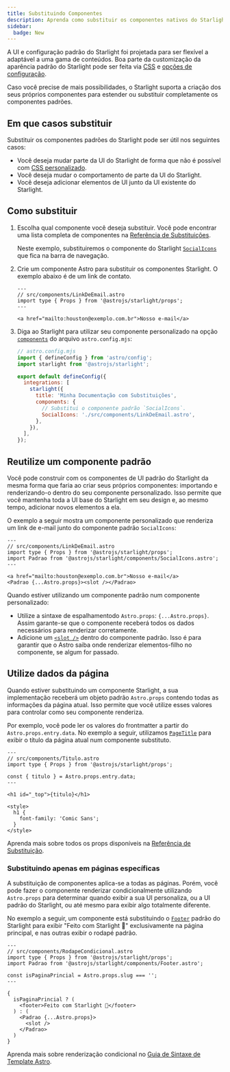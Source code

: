 ```yaml
---
title: Substituindo Componentes
description: Aprenda como substituir os componentes nativos do Starlight para adicionar elementos personalizados a UI do seu site de documentação.
sidebar:
  badge: New
---
```


<!---
TODO: Check all links and html anchors
-->

A UI e configuração padrão do Starlight foi projetada para ser flexível a adaptável a uma gama de conteúdos. Boa parte da customização da aparência padrão do Starlight pode ser feita via [CSS](/pt-br/guides/css-and-tailwind/) e [opções de configuração](/pt-br/guides/customization/).

Caso você precise de mais possibilidades, o Starlight suporta a criação dos seus próprios componentes para estender ou substituir completamente os componentes padrões.

## Em que casos substituir

Substituir os componentes padrões do Starlight pode ser útil nos seguintes casos:

- Você deseja mudar parte da UI do Starlight de forma que não é possível com [CSS personalizado](/pt-br/guides/css-and-tailwind/).
- Você deseja mudar o comportamento de parte da UI do Starlight.
- Você deseja adicionar elementos de UI junto da UI existente do Starlight.

## Como substituir

1. Escolha qual componente você deseja substituir. 
   Você pode encontrar uma lista completa de componentes na [Referência de Substituições](/pt-br/reference/overrides/).
   
   Neste exemplo, substituiremos o componente do Starlight [`SocialIcons`](/pt-br/reference/overrides/#socialicons) que fica na barra de navegação.

2. Crie um componente Astro para substituir os componentes Starlight. 
   O exemplo abaixo é de um link de contato.

   ```astro 
   ---
   // src/components/LinkDeEmail.astro
   import type { Props } from '@astrojs/starlight/props';
   ---

   <a href="mailto:houston@exemplo.com.br">Nosso e-mail</a>
   ```

3. Diga ao Starlight para utilizar seu componente personalizado na opção [`components`](/pt-br/reference/configuration/#components) do arquivo `astro.config.mjs`:

   ```js {9-12}
   // astro.config.mjs
   import { defineConfig } from 'astro/config';
   import starlight from '@astrojs/starlight';

   export default defineConfig({
     integrations: [
       starlight({
         title: 'Minha Documentação com Substituições',
         components: {
           // Substitui o componente padrão `SocialIcons`.
           SocialIcons: './src/components/LinkDeEmail.astro',
         },
       }),
     ],
   });
   ```

## Reutilize um componente padrão

Você pode construir com os componentes de UI padrão do Starlight da mesma forma que faria ao criar seus próprios componentes: importando e renderizando-o dentro do seu componente personalizado. Isso permite que você mantenha toda a UI base do Starlight em seu design e, ao mesmo tempo, adicionar novos elementos a ela.

O exemplo a seguir mostra um componente personalizado que renderiza um link de e-mail junto do componente padrão `SocialIcons`:

```astro {4,8}
---
// src/components/LinkDeEmail.astro
import type { Props } from '@astrojs/starlight/props';
import Padrao from '@astrojs/starlight/components/SocialIcons.astro';
---

<a href="mailto:houston@exemplo.com.br">Nosso e-mail</a>
<Padrao {...Astro.props}><slot /></Padrao>
```

Quando estiver utilizando um componente padrão num componente personalizado:

- Utilize a sintaxe de espalhamentodo `Astro.props`: `{...Astro.props}`. Assim garante-se que o componente receberá todos os dados necessários para renderizar corretamente.
- Adicione um [`<slot />`](https://docs.astro.build/pt-br/core-concepts/astro-components/#slots) dentro do componente padrão. Isso é para garantir que o Astro saiba onde renderizar elementos-filho no componente, se algum for passado.

## Utilize dados da página

Quando estiver substituindo um componente Starlight, a sua implementação receberá um objeto padrão `Astro.props` contendo todas as informações da página atual.
Isso permite que você utilize esses valores para controlar como seu componente renderiza.

Por exemplo, você pode ler os valores do frontmatter a partir do `Astro.props.entry.data`. No exemplo a seguir, utilizamos [`PageTitle`](/pt-br/reference/overrides/#pagetitle) para exibir o título da página atual num componente substituto.

```astro {5} "{title}"
---
// src/components/Titulo.astro
import type { Props } from '@astrojs/starlight/props';

const { titulo } = Astro.props.entry.data;
---

<h1 id="_top">{titulo}</h1>

<style>
  h1 {
    font-family: 'Comic Sans';
  }
</style>
```

Aprenda mais sobre todos os props disponíveis na [Referência de Substituição](/pt-br/reference/overrides/#component-props).

### Substituindo apenas em páginas específicas

A substituição de componentes aplica-se a todas as páginas. Porém, você pode fazer o componente
renderizar condicionalmente utilizando `Astro.props` para determinar quando exibir a sua UI personaliza, ou a UI padrão do Starlight, ou até mesmo para exibir algo totalmente diferente.

No exemplo a seguir, um componente está substituindo o [`Footer`](/pt-br/reference/overrides/#footer-1) padrão do Starlight para exibir "Feito com Starlight 🌟" exclusivamente na página principal, e nas outras exibir o rodapé padrão.

```astro
---
// src/components/RodapeCondicional.astro
import type { Props } from '@astrojs/starlight/props';
import Padrao from '@astrojs/starlight/components/Footer.astro';

const isPaginaPrincial = Astro.props.slug === '';
---

{
  isPaginaPrincial ? (
    <footer>Feito com Starlight 🌟</footer>
  ) : (
    <Padrao {...Astro.props}>
      <slot />
    </Padrao>
  )
}
```

Aprenda mais sobre renderização condicional no [Guia de Sintaxe de Template Astro](https://docs.astro.build/pt-br/core-concepts/astro-syntax/#html-din%C3%A2mico).